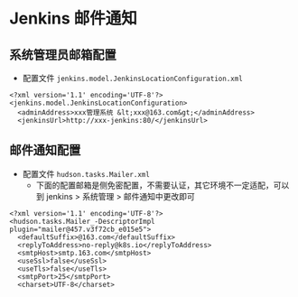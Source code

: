 # Jenkins 邮件通知

## 系统管理员邮箱配置

- 配置文件 `jenkins.model.JenkinsLocationConfiguration.xml`

```shell
<?xml version='1.1' encoding='UTF-8'?>
<jenkins.model.JenkinsLocationConfiguration>
  <adminAddress>xxx管理系统 &lt;xxx@163.com&gt;</adminAddress>
  <jenkinsUrl>http://xxx-jenkins:80/</jenkinsUrl>
```

## 邮件通知配置

- 配置文件 `hudson.tasks.Mailer.xml`
  - 下面的配置邮箱是侧免密配置，不需要认证，其它环境不一定适配，可以到 jenkins > 系统管理 > 邮件通知中更改即可

```shell
<?xml version='1.1' encoding='UTF-8'?>
<hudson.tasks.Mailer_-DescriptorImpl plugin="mailer@457.v3f72cb_e015e5">
  <defaultSuffix>@163.com</defaultSuffix>
  <replyToAddress>no-reply@k8s.io</replyToAddress>
  <smtpHost>smtp.163.com</smtpHost>
  <useSsl>false</useSsl>
  <useTls>false</useTls>
  <smtpPort>25</smtpPort>
  <charset>UTF-8</charset>
```

